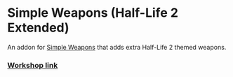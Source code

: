 # Simple Weapons (Half-Life 2 Extended)
An addon for [Simple Weapons](https://github.com/TankNut/simple-weapons) that adds extra Half-Life 2 themed weapons.

### [Workshop link](https://steamcommunity.com/sharedfiles/filedetails/?id=2832566843)
